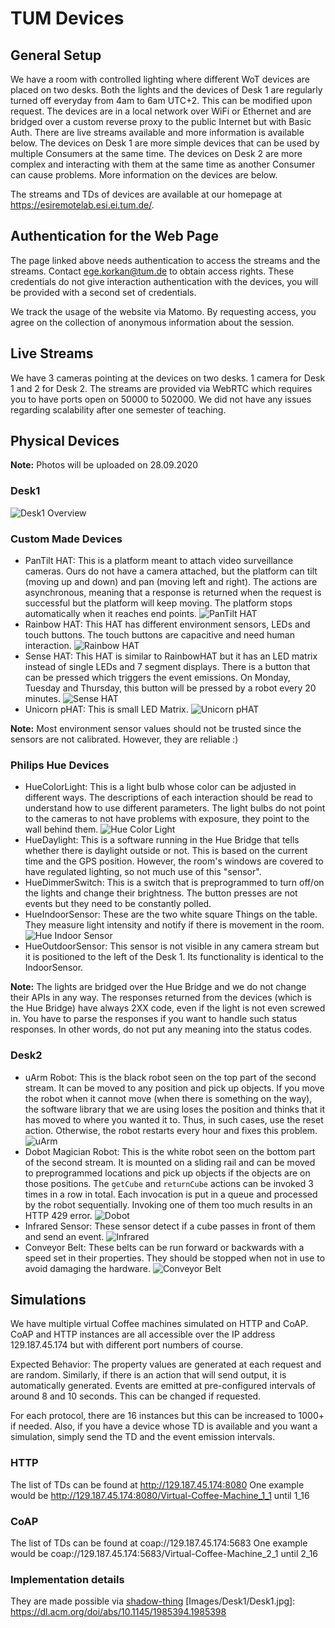 # TUM Devices

## General Setup

We have a room with controlled lighting where different WoT devices are placed on two desks.
Both the lights and the devices of Desk 1 are regularly turned off everyday from 4am to 6am UTC+2. This can be modified upon request.
The devices are in a local network over WiFi or Ethernet and are bridged over a custom reverse proxy to the public Internet but with Basic Auth.
There are live streams available and more information is available below.
The devices on Desk 1 are more simple devices that can be used by multiple Consumers at the same time.
The devices on Desk 2 are more complex and interacting with them at the same time as another Consumer can cause problems.
More information on the devices are below.  

The streams and TDs of devices are available at our homepage at https://esiremotelab.esi.ei.tum.de/.

## Authentication for the Web Page

The page linked above needs authentication to access the streams and the streams.
Contact ege.korkan@tum.de to obtain access rights.
These credentials do not give interaction authentication with the devices, you will be provided with a second set of credentials.

We track the usage of the website via Matomo. By requesting access, you agree on the collection of anonymous information about the session.

## Live Streams

We have 3 cameras pointing at the devices on two desks. 1 camera for Desk 1 and 2 for Desk 2.
The streams are provided via WebRTC which requires you to have ports open on 50000 to 502000. 
We did not have any issues regarding scalability after one semester of teaching.

## Physical Devices

**Note:** Photos will be uploaded on 28.09.2020

### Desk1

![Desk1 Overview](Images/Desk1/Desk1.jpg "Desk1 Overview")

### Custom Made Devices

- PanTilt HAT: This is a platform meant to attach video surveillance cameras. Ours do not have a camera attached, but the platform can tilt (moving up and down) and pan (moving left and right). The actions are asynchronous, meaning that a response is returned when the request is successful but the platform will keep moving. The platform stops automatically when it reaches end points.
![PanTilt HAT](Images/Desk1/PanTiltHAT.jpg "PanTilt HAT")
- Rainbow HAT: This HAT has different environment sensors, LEDs and touch buttons. The touch buttons are capacitive and need human interaction.
![Rainbow HAT](Images/Desk1/RainbowHAT.jpg "Rainbow HAT")
- Sense HAT: This HAT is similar to RainbowHAT but it has an LED matrix instead of single LEDs and 7 segment displays. There is a button that can be pressed which triggers the event emissions. On Monday, Tuesday and Thursday, this button will be pressed by a robot every 20 minutes.
![Sense HAT](Images/Desk1/SenseHAT.jpg "Sense HAT")
- Unicorn pHAT: This is small LED Matrix.
![Unicorn pHAT](Images/Desk1/UnicornPHAT.jpg "Unicorn pHAT")

**Note:** Most environment sensor values should not be trusted since the sensors are not calibrated. However, they are reliable :)

### Philips Hue Devices

- HueColorLight: This is a light bulb whose color can be adjusted in different ways. The descriptions of each interaction should be read to understand how to use different parameters. The light bulbs do not point to the cameras to not have problems with exposure, they point to the wall behind them.
![Hue Color Light](Images/Desk1/HueColor.jpg "Hue Color Light")
- HueDaylight: This is a software running in the Hue Bridge that tells whether there is daylight outside or not. This is based on the current time and the GPS position. However, the room's windows are covered to have regulated lighting, so not much use of this "sensor". 
- HueDimmerSwitch: This is a switch that is preprogrammed to turn off/on the lights and change their brightness. The button presses are not events but they need to be constantly polled.
- HueIndoorSensor: These are the two white square Things on the table. They measure light intensity and notify if there is movement in the room.
![Hue Indoor Sensor](Images/Desk1/HueIndoor.jpg "Hue Indoor Sensor")
- HueOutdoorSensor: This sensor is not visible in any camera stream but it is positioned to the left of the Desk 1. Its functionality is identical to the IndoorSensor.


**Note:** The lights are bridged over the Hue Bridge and we do not change their APIs in any way. The responses returned from the devices (which is the Hue Bridge) have always 2XX code, even if the light is not even screwed in.
You have to parse the responses if you want to handle such status responses.
In other words, do not put any meaning into the status codes.


### Desk2

- uArm Robot: This is the black robot seen on the top part of the second stream. It can be moved to any position and pick up objects. If you move the robot when it cannot move (when there is something on the way), the software library that we are using loses the position and thinks that it has moved to where you wanted it to. Thus, in such cases, use the reset action. Otherwise, the robot restarts every hour and fixes this problem. 
![uArm](Images/Desk2/uArm.jpg "uArm")
- Dobot Magician Robot: This is the white robot seen on the bottom part of the second stream. It is mounted on a sliding rail and can be moved to preprogrammed locations and pick up objects if the objects are on those positions. The `getCube` and `returnCube` actions can be invoked 3 times in a row in total. Each invocation is put in a queue and processed by the robot sequentially. Invoking one of them too much results in an HTTP 429 error.
![Dobot](Images/Desk2/Dobot.jpg "Dobot")
- Infrared Sensor: These sensor detect if a cube passes in front of them and send an event.
![Infrared](Images/Desk2/Infrared.jpg "Infrared Sensor")
- Conveyor Belt: These belts can be run forward or backwards with a speed set in their properties. They should be stopped when not in use to avoid damaging the hardware.
![Conveyor Belt](Images/Desk2/ConveyorBelt.jpg "Conveyor Belt")



## Simulations

We have multiple virtual Coffee machines simulated on HTTP and CoAP.
CoAP and HTTP instances are all accessible over the IP address 129.187.45.174 but with different port numbers of course.

Expected Behavior: The property values are generated at each request and are random. 
Similarly, if there is an action that will send output, it is automatically generated.
Events are emitted at pre-configured intervals of around 8 and 10 seconds. 
This can be changed if requested.

For each protocol, there are 16 instances but this can be increased to 1000+ if needed.
Also, if you have a device whose TD is available and you want a simulation, simply send the TD and the event emission intervals.

### HTTP

The list of TDs can be found at http://129.187.45.174:8080
One example would be http://129.187.45.174:8080/Virtual-Coffee-Machine_1_1 until 1_16

### CoAP

The list of TDs can be found at coap://129.187.45.174:5683
One example would be coap://129.187.45.174:5683/Virtual-Coffee-Machine_2_1  until 2_16

### Implementation details

They are made possible via [shadow-thing](https://github.com/tum-esi/shadow-thing)
[Images/Desk1/Desk1.jpg]: https://dl.acm.org/doi/abs/10.1145/1985394.1985398
